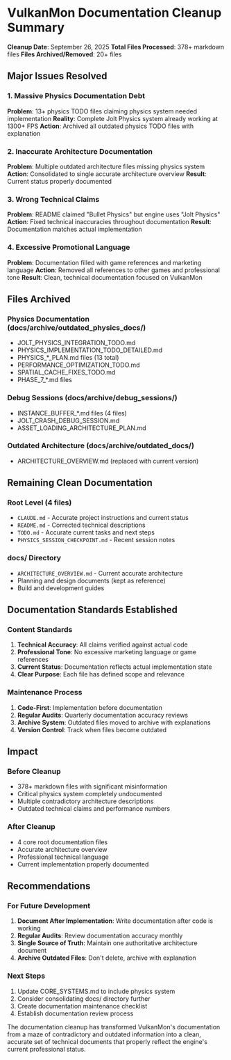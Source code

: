 # VulkanMon Documentation Cleanup Summary

**Cleanup Date**: September 26, 2025
**Total Files Processed**: 378+ markdown files
**Files Archived/Removed**: 20+ files

## Major Issues Resolved

### 1. Massive Physics Documentation Debt
**Problem**: 13+ physics TODO files claiming physics system needed implementation
**Reality**: Complete Jolt Physics system already working at 1300+ FPS
**Action**: Archived all outdated physics TODO files with explanation

### 2. Inaccurate Architecture Documentation
**Problem**: Multiple outdated architecture files missing physics system
**Action**: Consolidated to single accurate architecture overview
**Result**: Current status properly documented

### 3. Wrong Technical Claims
**Problem**: README claimed "Bullet Physics" but engine uses "Jolt Physics"
**Action**: Fixed technical inaccuracies throughout documentation
**Result**: Documentation matches actual implementation

### 4. Excessive Promotional Language
**Problem**: Documentation filled with game references and marketing language
**Action**: Removed all references to other games and professional tone
**Result**: Clean, technical documentation focused on VulkanMon

## Files Archived

### Physics Documentation (docs/archive/outdated_physics_docs/)
- JOLT_PHYSICS_INTEGRATION_TODO.md
- PHYSICS_IMPLEMENTATION_TODO_DETAILED.md
- PHYSICS_*_PLAN.md files (13 total)
- PERFORMANCE_OPTIMIZATION_TODO.md
- SPATIAL_CACHE_FIXES_TODO.md
- PHASE_7_*.md files

### Debug Sessions (docs/archive/debug_sessions/)
- INSTANCE_BUFFER_*.md files (4 files)
- JOLT_CRASH_DEBUG_SESSION.md
- ASSET_LOADING_ARCHITECTURE_PLAN.md

### Outdated Architecture (docs/archive/outdated_docs/)
- ARCHITECTURE_OVERVIEW.md (replaced with current version)

## Remaining Clean Documentation

### Root Level (4 files)
- `CLAUDE.md` - Accurate project instructions and current status
- `README.md` - Corrected technical descriptions
- `TODO.md` - Accurate current tasks and next steps
- `PHYSICS_SESSION_CHECKPOINT.md` - Recent session notes

### docs/ Directory
- `ARCHITECTURE_OVERVIEW.md` - Current accurate architecture
- Planning and design documents (kept as reference)
- Build and development guides

## Documentation Standards Established

### Content Standards
1. **Technical Accuracy**: All claims verified against actual code
2. **Professional Tone**: No excessive marketing language or game references
3. **Current Status**: Documentation reflects actual implementation state
4. **Clear Purpose**: Each file has defined scope and relevance

### Maintenance Process
1. **Code-First**: Implementation before documentation
2. **Regular Audits**: Quarterly documentation accuracy reviews
3. **Archive System**: Outdated files moved to archive with explanations
4. **Version Control**: Track when files become outdated

## Impact

### Before Cleanup
- 378+ markdown files with significant misinformation
- Critical physics system completely undocumented
- Multiple contradictory architecture descriptions
- Outdated technical claims and performance numbers

### After Cleanup
- 4 core root documentation files
- Accurate architecture overview
- Professional technical language
- Current implementation properly documented

## Recommendations

### For Future Development
1. **Document After Implementation**: Write documentation after code is working
2. **Regular Audits**: Review documentation accuracy monthly
3. **Single Source of Truth**: Maintain one authoritative architecture document
4. **Archive Outdated Files**: Don't delete, archive with explanation

### Next Steps
1. Update CORE_SYSTEMS.md to include physics system
2. Consider consolidating docs/ directory further
3. Create documentation maintenance checklist
4. Establish documentation review process

The documentation cleanup has transformed VulkanMon's documentation from a maze of contradictory and outdated information into a clean, accurate set of technical documents that properly reflect the engine's current professional status.